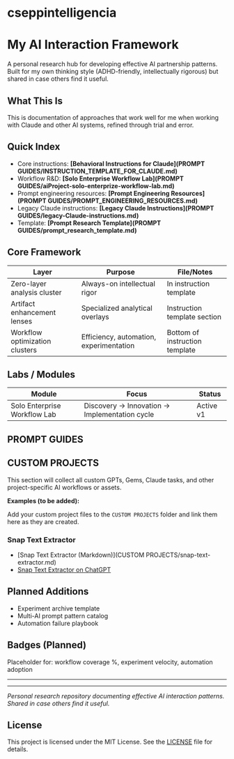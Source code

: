 
# cseppintelligencia
# My AI Interaction Framework

A personal research hub for developing effective AI partnership patterns. Built for my own thinking style (ADHD-friendly, intellectually rigorous) but shared in case others find it useful.

## What This Is
This is documentation of approaches that work well for me when working with Claude and other AI systems, refined through trial and error.

## Quick Index
- Core instructions: **[Behavioral Instructions for Claude](PROMPT GUIDES/INSTRUCTION_TEMPLATE_FOR_CLAUDE.md)**
- Workflow R&D: **[Solo Enterprise Workflow Lab](PROMPT GUIDES/aiProject-solo-enterprize-workflow-lab.md)**
- Prompt engineering resources: **[Prompt Engineering Resources](PROMPT GUIDES/PROMPT_ENGINEERING_RESOURCES.md)**
- Legacy Claude instructions: **[Legacy Claude Instructions](PROMPT GUIDES/legacy-Claude-instructions.md)**
- Template: **[Prompt Research Template](PROMPT GUIDES/prompt_research_template.md)**

## Core Framework
| Layer | Purpose | File/Notes |
|-------|---------|------------|
| Zero-layer analysis cluster | Always-on intellectual rigor | In instruction template |
| Artifact enhancement lenses | Specialized analytical overlays | Instruction template section |
| Workflow optimization clusters | Efficiency, automation, experimentation | Bottom of instruction template |

## Labs / Modules
| Module | Focus | Status |
|--------|-------|--------|
| Solo Enterprise Workflow Lab | Discovery → Innovation → Implementation cycle | Active v1 |

## PROMPT GUIDES
## CUSTOM PROJECTS
This section will collect all custom GPTs, Gems, Claude tasks, and other project-specific AI workflows or assets.

**Examples (to be added):**

Add your custom project files to the `CUSTOM PROJECTS` folder and link them here as they are created.
### Snap Text Extractor
- [Snap Text Extractor (Markdown)](CUSTOM PROJECTS/snap-text-extractor.md)
- [Snap Text Extractor on ChatGPT](https://chatgpt.com/g/g-68cb8804bb288191a6744d0e152285d3-snap-text-extractor)


## Planned Additions
- Experiment archive template
- Multi-AI prompt pattern catalog
- Automation failure playbook

## Badges (Planned)
Placeholder for: workflow coverage %, experiment velocity, automation adoption

---



---
*Personal research repository documenting effective AI interaction patterns. Shared in case others find it useful.*

## License

This project is licensed under the MIT License. See the [LICENSE](./LICENSE) file for details.
